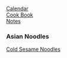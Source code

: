 [Calendar](https://github.com/vmsmith/EDT/blob/master/calendar.md)   
[Cook Book](https://github.com/vmsmith/CookBook/blob/master/README.md)   
[Notes](https://github.com/vmsmith/CookBook/blob/master/notes.md)   

### Asian Noodles    

[Cold Sesame Noodles](https://github.com/vmsmith/CookBook/blob/master/noodles_cold_sesame.md)

